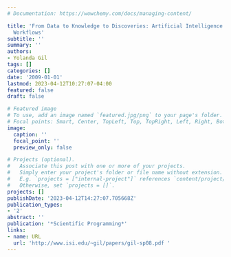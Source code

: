 ```yaml
---
# Documentation: https://wowchemy.com/docs/managing-content/

title: 'From Data to Knowledge to Discoveries: Artificial Intelligence and Scientific
  Workflows'
subtitle: ''
summary: ''
authors:
- Yolanda Gil
tags: []
categories: []
date: '2009-01-01'
lastmod: 2023-04-12T10:27:07-04:00
featured: false
draft: false

# Featured image
# To use, add an image named `featured.jpg/png` to your page's folder.
# Focal points: Smart, Center, TopLeft, Top, TopRight, Left, Right, BottomLeft, Bottom, BottomRight.
image:
  caption: ''
  focal_point: ''
  preview_only: false

# Projects (optional).
#   Associate this post with one or more of your projects.
#   Simply enter your project's folder or file name without extension.
#   E.g. `projects = ["internal-project"]` references `content/project/deep-learning/index.md`.
#   Otherwise, set `projects = []`.
projects: []
publishDate: '2023-04-12T14:27:07.705668Z'
publication_types:
- '2'
abstract: ''
publication: '*Scientific Programming*'
links:
- name: URL
  url: 'http://www.isi.edu/~gil/papers/gil-sp08.pdf '
---
```

